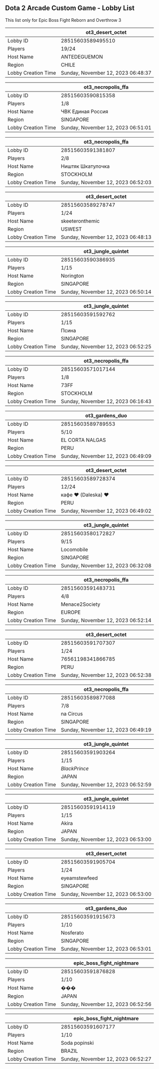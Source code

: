 ## Dota 2 Arcade Custom Game - Lobby List

This list only for Epic Boss Fight Reborn and Overthrow 3

|  | ot3_desert_octet |
| ------ | ------ |
| Lobby ID | 28515603589495510 |
| Players | 19/24 |
| Host Name | ANTEDEGUEMON |
| Region | CHILE |
| Lobby Creation Time | Sunday, November 12, 2023 06:48:37 |


|  | ot3_necropolis_ffa |
| ------ | ------ |
| Lobby ID | 28515603590815358 |
| Players | 1/8 |
| Host Name | ЧВК Единая Россия |
| Region | SINGAPORE |
| Lobby Creation Time | Sunday, November 12, 2023 06:51:01 |


|  | ot3_necropolis_ffa |
| ------ | ------ |
| Lobby ID | 28515603591381807 |
| Players | 2/8 |
| Host Name | Ништяк Шкатулочка |
| Region | STOCKHOLM |
| Lobby Creation Time | Sunday, November 12, 2023 06:52:03 |


|  | ot3_desert_octet |
| ------ | ------ |
| Lobby ID | 28515603589278747 |
| Players | 1/24 |
| Host Name | skeeteronthemic |
| Region | USWEST |
| Lobby Creation Time | Sunday, November 12, 2023 06:48:13 |


|  | ot3_jungle_quintet |
| ------ | ------ |
| Lobby ID | 28515603590386935 |
| Players | 1/15 |
| Host Name | Norington |
| Region | SINGAPORE |
| Lobby Creation Time | Sunday, November 12, 2023 06:50:14 |


|  | ot3_jungle_quintet |
| ------ | ------ |
| Lobby ID | 28515603591592762 |
| Players | 1/15 |
| Host Name | Псина |
| Region | SINGAPORE |
| Lobby Creation Time | Sunday, November 12, 2023 06:52:25 |


|  | ot3_necropolis_ffa |
| ------ | ------ |
| Lobby ID | 28515603571017144 |
| Players | 1/8 |
| Host Name | 73FF |
| Region | STOCKHOLM |
| Lobby Creation Time | Sunday, November 12, 2023 06:16:43 |


|  | ot3_gardens_duo |
| ------ | ------ |
| Lobby ID | 28515603589789553 |
| Players | 5/10 |
| Host Name | EL CORTA NALGAS |
| Region | PERU |
| Lobby Creation Time | Sunday, November 12, 2023 06:49:09 |


|  | ot3_desert_octet |
| ------ | ------ |
| Lobby ID | 28515603589728374 |
| Players | 12/24 |
| Host Name | кафе ♥ (Daleska) ♥ |
| Region | PERU |
| Lobby Creation Time | Sunday, November 12, 2023 06:49:02 |


|  | ot3_jungle_quintet |
| ------ | ------ |
| Lobby ID | 28515603580172827 |
| Players | 9/15 |
| Host Name | Locomobile | The Chimney |
| Region | SINGAPORE |
| Lobby Creation Time | Sunday, November 12, 2023 06:32:08 |


|  | ot3_necropolis_ffa |
| ------ | ------ |
| Lobby ID | 28515603591483731 |
| Players | 4/8 |
| Host Name | Menace2Society |
| Region | EUROPE |
| Lobby Creation Time | Sunday, November 12, 2023 06:52:14 |


|  | ot3_desert_octet |
| ------ | ------ |
| Lobby ID | 28515603591707307 |
| Players | 1/24 |
| Host Name | 76561198341866785 |
| Region | PERU |
| Lobby Creation Time | Sunday, November 12, 2023 06:52:38 |


|  | ot3_necropolis_ffa |
| ------ | ------ |
| Lobby ID | 28515603589877088 |
| Players | 7/8 |
| Host Name | na Circus |
| Region | SINGAPORE |
| Lobby Creation Time | Sunday, November 12, 2023 06:49:19 |


|  | ot3_jungle_quintet |
| ------ | ------ |
| Lobby ID | 28515603591903264 |
| Players | 1/15 |
| Host Name | _BlackPrince_ |
| Region | JAPAN |
| Lobby Creation Time | Sunday, November 12, 2023 06:52:59 |


|  | ot3_jungle_quintet |
| ------ | ------ |
| Lobby ID | 28515603591914119 |
| Players | 1/15 |
| Host Name | Akira |
| Region | JAPAN |
| Lobby Creation Time | Sunday, November 12, 2023 06:53:00 |


|  | ot3_desert_octet |
| ------ | ------ |
| Lobby ID | 28515603591905704 |
| Players | 1/24 |
| Host Name | eyeamstewfeed |
| Region | SINGAPORE |
| Lobby Creation Time | Sunday, November 12, 2023 06:53:00 |


|  | ot3_gardens_duo |
| ------ | ------ |
| Lobby ID | 28515603591915673 |
| Players | 1/10 |
| Host Name | Nosferato |
| Region | SINGAPORE |
| Lobby Creation Time | Sunday, November 12, 2023 06:53:01 |


|  | epic_boss_fight_nightmare |
| ------ | ------ |
| Lobby ID | 28515603591876828 |
| Players | 1/10 |
| Host Name | ��� |
| Region | JAPAN |
| Lobby Creation Time | Sunday, November 12, 2023 06:52:56 |


|  | epic_boss_fight_nightmare |
| ------ | ------ |
| Lobby ID | 28515603591607177 |
| Players | 1/10 |
| Host Name | Soda popinski |
| Region | BRAZIL |
| Lobby Creation Time | Sunday, November 12, 2023 06:52:27 |



